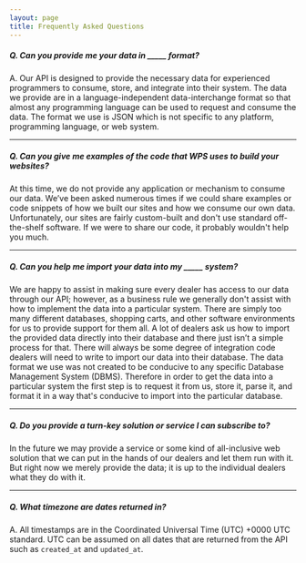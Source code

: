 ```yaml
---
layout: page
title: Frequently Asked Questions
---
```


##### Q. Can you provide me your data in _____ format?

A. Our API is designed to provide the necessary data for experienced programmers to consume, store, and integrate into their system. The data we provide are in a language-independent data-interchange format so that almost any programming language can be used to request and consume the data. The format we use is JSON which is not specific to any platform, programming language, or web system.

---

##### Q. Can you give me examples of the code that WPS uses to build your websites?

At this time, we do not provide any application or mechanism to consume our data. We’ve been asked numerous times if we could share examples or code snippets of how we built our sites and how we consume our own data. Unfortunately, our sites are fairly custom-built and don't use standard off-the-shelf software. If we were to share our code, it probably wouldn't help you much.

---

##### Q. Can you help me import your data into my _____ system?

We are happy to assist in making sure every dealer has access to our data through our API; however, as a business rule we generally don't assist with how to implement the data into a particular system. There are simply too many different databases, shopping carts, and other software environments for us to provide support for them all. A lot of dealers ask us how to import the provided data directly into their database and there just isn’t a simple process for that. There will always be some degree of integration code dealers will need to write to import our data into their database. The data format we use was not created to be conducive to any specific Database Management System (DBMS). Therefore in order to get the data into a particular system the first step is to request it from us, store it, parse it, and format it in a way that's conducive to import into the particular database.

---

##### Q. Do you provide a turn-key solution or service I can subscribe to?

In the future we may provide a service or some kind of all-inclusive web solution that we can put in the hands of our dealers and let them run with it. But right now we merely provide the data; it is up to the individual dealers what they do with it.

---

##### Q. What timezone are dates returned in?

A. All timestamps are in the Coordinated Universal Time (UTC) +0000 UTC standard. UTC can be assumed on all dates that are returned from the API such as <code>created_at</code> and <code>updated_at</code>.
